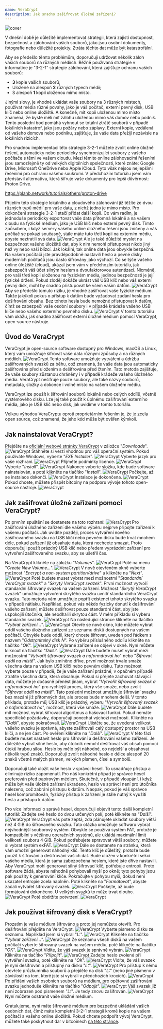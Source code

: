 ```yaml
---
name: VeraCrypt
description: Jak snadno zašifrovat úložné zařízení?
---
```

![cover](assets/cover.webp)

V dnešní době je důležité implementovat strategii, která zajistí dostupnost, bezpečnost a zálohování vašich souborů, jako jsou osobní dokumenty, fotografie nebo důležité projekty. Ztráta těchto dat může být katastrofální.

Aby se předešlo těmto problémům, doporučuji udržovat několik záloh vašich souborů na různých médiích. Běžně používaná strategie v informatice je "3-2-1" strategie zálohování, která zajišťuje ochranu vašich souborů:
- **3** kopie vašich souborů;
- Uložené na alespoň **2** různých typech médií;
- S alespoň **1** kopií uloženou mimo místo.

Jinými slovy, je vhodné ukládat vaše soubory na 3 různých místech, používat média různé povahy, jako je váš počítač, externí pevný disk, USB klíč nebo online úložiště. A konečně, mít kopii uloženou mimo místo znamená, že byste měli mít zálohu uloženou mimo váš domov nebo podnik. Tento poslední bod pomáhá vyhnout se totální ztrátě souborů v případě lokálních katastrof, jako jsou požáry nebo záplavy. Externí kopie, vzdálená od vašeho domova nebo podniku, zajišťuje, že vaše data přežijí nezávisle na lokálních rizicích.

Pro snadnou implementaci této strategie 3-2-1 můžete zvolit online úložné řešení, automaticky nebo periodicky synchronizující soubory z vašeho počítače s těmi ve vašem cloudu. Mezi těmito online zálohovacími řešeními jsou samozřejmě ty od velkých digitálních společností, které znáte: Google Drive, Microsoft OneDrive nebo Apple iCloud. Tyto však nejsou nejlepšími řešeními pro ochranu vašeho soukromí. V předchozím tutoriálu jsem vám představil alternativu, která šifruje vaše dokumenty pro lepší důvěrnost: Proton Drive.

https://planb.network/tutorials/others/proton-drive

Přijetím této strategie lokálního a cloudového zálohování již těžíte ze dvou různých typů médií pro vaše data, z nichž jedno je mimo místo. Pro dokončení strategie 3-2-1 stačí přidat další kopii. Co vám radím, je jednoduše periodicky exportovat vaše data přítomná lokálně a na vašem cloudu na fyzické médium, jako je USB klíč nebo externí pevný disk. Tímto způsobem, i když servery vašeho online úložného řešení jsou zničeny a váš počítač se pokazí současně, stále máte tuto třetí kopii na externím médiu, abyste neztratili svá data.
![VeraCrypt](assets/notext/01.webp)
Ale je také důležité myslet na bezpečnost vašeho úložiště dat, aby k nim nemohl přistupovat nikdo jiný než vy nebo vaši blízcí. Jak lokální, tak online data jsou obvykle bezpečná. Na vašem počítači jste pravděpodobně nastavili heslo a pevné disky moderních počítačů jsou často šifrovány jako výchozí. Co se týče vašeho online úložiště (cloud), ukázal jsem vám v předchozím tutoriálu, jak zabezpečit váš účet silným heslem a dvoufaktorovou autentizací. Nicméně, pro vaši třetí kopii uloženou na fyzickém médiu, jedinou bezpečností je její fyzické držení. Pokud zloděj dokáže ukrást váš USB klíč nebo váš externí pevný disk, mohl by snadno přistupovat ke všem vašim datům.
![VeraCrypt](assets/notext/02.webp)
Aby se předešlo tomuto riziku, je vhodné zašifrovat vaše fyzické médium. Takže jakýkoli pokus o přístup k datům bude vyžadovat zadání hesla pro dešifrování obsahu. Bez tohoto hesla bude nemožné přistupovat k datům, čímž se zabezpečí vaše osobní soubory i v případě krádeže vašeho USB klíče nebo vašeho externího pevného disku.
![VeraCrypt](assets/notext/03.webp)
V tomto tutoriálu vám ukážu, jak snadno zašifrovat externí úložné médium pomocí VeraCrypt, open-source nástroje.
## Úvod do VeraCrypt

VeraCrypt je open-source software dostupný pro Windows, macOS a Linux, který vám umožňuje šifrovat vaše data různými způsoby a na různých médiích.
![VeraCrypt](assets/notext/04.webp)
Tento software umožňuje vytváření a údržbu zašifrovaných svazků za běhu, což znamená, že vaše data jsou automaticky zašifrována před uložením a dešifrována před čtením. Tato metoda zajišťuje, že vaše soubory zůstanou chráněny i v případě krádeže vašeho úložného média. VeraCrypt nešifruje pouze soubory, ale také názvy souborů, metadata, složky a dokonce i volné místo na vašem úložném médiu.

VeraCrypt lze použít k šifrování souborů lokálně nebo celých oddílů, včetně systémového disku. Lze jej také použít k úplnému zašifrování externího média, jako je USB klíč nebo disk, jak uvidíme v tomto tutoriálu.

Velkou výhodou VeraCryptu oproti proprietárním řešením je, že je zcela open source, což znamená, že jeho kód může být ověřen kýmkoli.

## Jak nainstalovat VeraCrypt?

Přejděte na [oficiální webové stránky VeraCrypt](https://www.veracrypt.fr/en/Downloads.html) v záložce "*Downloads*".
![VeraCrypt](assets/notext/05.webp)
Stáhněte si verzi vhodnou pro váš operační systém. Pokud používáte Windows, vyberte "*EXE Installer*".
![VeraCrypt](assets/notext/06.webp)
Vyberte jazyk pro vaše rozhraní.
![VeraCrypt](assets/notext/07.webp)
Přijměte podmínky licence.
![VeraCrypt](assets/notext/08.webp)
Vyberte "*Install*".
![VeraCrypt](assets/notext/09.webp)
Nakonec vyberte složku, kde bude software nainstalován, a poté klikněte na tlačítko "*Install*".
![VeraCrypt](assets/notext/10.webp)
Počkejte, až se instalace dokončí.
![VeraCrypt](assets/notext/11.webp)
Instalace je dokončena.
![VeraCrypt](assets/notext/12.webp)
Pokud chcete, můžete přispět bitcoiny na podporu vývoje tohoto open-source nástroje.
![VeraCrypt](assets/notext/13.webp)
## Jak zašifrovat úložné zařízení pomocí VeraCrypt?

Po prvním spuštění se dostanete na toto rozhraní:
![VeraCrypt](assets/notext/14.webp)
Pro zašifrování úložného zařízení dle vašeho výběru nejprve připojte zařízení k vašemu počítači. Jak uvidíte později, proces vytváření nového zašifrovaného svazku na USB klíči nebo pevném disku bude trvat mnohem déle, pokud zařízení již obsahuje data, která nechcete smazat. Proto doporučuji použít prázdný USB klíč nebo předem vyprázdnit zařízení pro vytvoření zašifrovaného svazku, aby se ušetřil čas.

Na VeraCrypt klikněte na záložku "*Volumes*".
![VeraCrypt](assets/notext/15.webp)
Poté na menu "*Create New Volume...*".
![VeraCrypt](assets/notext/16.webp)
V nově otevřeném okně vyberte možnost "*Encrypt a non-system partition/drive*" a klikněte na "*Next*".
![VeraCrypt](assets/notext/17.webp)
Poté budete muset vybrat mezi možnostmi "*Standardní VeraCrypt svazek*" a "*Skrytý VeraCrypt svazek*". První možnost vytvoří standardní šifrovaný svazek na vašem zařízení. Možnost "*Skrytý VeraCrypt svazek*" umožňuje vytvoření skrytého svazku uvnitř standardního VeraCrypt svazku. Tato metoda vám umožňuje popřít existenci tohoto skrytého svazku v případě nátlaku. Například, pokud vás někdo fyzicky donutí k dešifrování vašeho zařízení, můžete dešifrovat pouze standardní část, aby jste uspokojili útočníka, ale neodhalili skrytou část. V mém příkladu si vyberu standardní svazek. ![VeraCrypt](assets/notext/18.webp)
Na následující stránce klikněte na tlačítko "*Vybrat zařízení...*".
![VeraCrypt](assets/notext/19.webp)
Otevře se nové okno, kde můžete vybrat oddíl vašeho úložného zařízení ze seznamu disků dostupných na vašem počítači. Obvykle bude oddíl, který chcete šifrovat, uveden pod řádkem s názvem "*Odstranitelný disk N*". Po výběru příslušného oddílu klikněte na tlačítko "*OK*".
![VeraCrypt](assets/notext/20.webp)
Vybrané zařízení se objeví v okně. Nyní můžete kliknout na tlačítko "*Další*". ![VeraCrypt](assets/notext/21.webp)
Dále budete muset vybrat mezi možnostmi "*Vytvořit šifrovaný svazek a naformátovat ho*" nebo "*Šifrovat oddíl na místě*". Jak bylo zmíněno dříve, první možnost trvale smaže všechna data na vašem USB klíči nebo pevném disku. Tuto možnost vyberte pouze v případě, že je vaše zařízení prázdné; v opačném případě ztratíte všechna data, která obsahuje. Pokud si přejete zachovat stávající data, můžete je dočasně přenést jinam, vybrat "*Vytvořit šifrovaný svazek a naformátovat ho*" pro rychlejší proces, který vše smaže, nebo zvolit "*Šifrovat oddíl na místě*". Tato poslední možnost umožňuje šifrování svazku bez mazání již přítomných dat, ale proces bude mnohem delší. V tomto příkladu, protože můj USB klíč je prázdný, vyberu "*Vytvořit šifrovaný svazek a naformátovat ho*", možnost, která vše smaže.
![VeraCrypt](assets/notext/22.webp)
Dále budete mít možnost vybrat šifrovací algoritmus a hašovací funkci. Pokud nemáte specifické požadavky, doporučuji ponechat výchozí možnosti. Klikněte na "*Další*", abyste pokračovali.
![VeraCrypt](assets/notext/23.webp)
Ujistěte se, že uvedená velikost vašeho svazku je správná, abyste zašifrovali celý dostupný prostor na USB klíči, a ne jen část. Po ověření klikněte na "*Další*".
![VeraCrypt](assets/notext/24.webp)
V této fázi budete muset nastavit heslo pro šifrování a dešifrování vašeho zařízení. Je důležité vybrat silné heslo, aby útočník nemohl dešifrovat váš obsah pomocí útoků hrubou silou. Heslo by mělo být náhodné, co nejdelší a obsahovat několik typů znaků. Doporučuji zvolit náhodné heslo o délce alespoň 20 znaků včetně malých písmen, velkých písmen, čísel a symbolů.

Doporučuji také uložit vaše heslo v správci hesel. To usnadňuje přístup a eliminuje riziko zapomenutí. Pro náš konkrétní případ je správce hesel preferován před papírovým médiem. Skutečně, v případě vloupání, i když může být vaše úložné zařízení ukradeno, heslo ve správci není pro útočníka nalezeno, což zabrání přístupu k datům. Naopak, pokud je váš správce hesel kompromitován, fyzický přístup k zařízení je stále nutný k využití hesla a přístupu k datům.

Pro více informací o správě hesel, doporučuji objevit tento další kompletní tutoriál:
Zadejte své heslo do dvou určených polí, poté klikněte na "*Další*". ![VeraCrypt](assets/notext/25.webp)
VeraCrypt vás poté zeptá, zda plánujete ukládat soubory větší než 4 GiB do šifrovaného svazku. Tato otázka umožňuje softwaru vybrat nejvhodnější souborový systém. Obvykle se používá systém FAT, protože je kompatibilní s většinou operačních systémů, ale ukládá maximální limit velikosti souboru 4 GiB. Pokud potřebujete spravovat větší soubory, můžete si vybrat systém exFAT.
![VeraCrypt](assets/notext/26.webp)
Dále se dostanete na stránku, která vám umožní generovat náhodný klíč. Tento klíč je důležitý, protože bude použit k šifrování a dešifrování vašich dat. Bude uložen v konkrétní sekci vašeho média, která je sama zabezpečena heslem, které jste dříve nastavili. Aby VeraCrypt mohl generovat silný šifrovací klíč, potřebuje entropii. Proto software žádá, abyste náhodně pohybovali myší po okně; tyto pohyby jsou pak použity k generování klíče. Pokračujte v pohybu myši, dokud není ukazatel entropie zcela naplněn. Poté klikněte na "*Formátovat*", abyste začali vytvářet šifrovaný svazek.
![VeraCrypt](assets/notext/27.webp)
Počkejte, až bude formátování dokončeno. U velkých svazků to může trvat dlouho.
![VeraCrypt](assets/notext/28.webp)
Poté obdržíte potvrzení.
![VeraCrypt](assets/notext/29.webp)
## Jak používat šifrovaný disk s VeraCrypt?

Prozatím je vaše médium šifrováno a proto jej nemůžete otevřít. Pro dešifrování přejděte na VeraCrypt.
![VeraCrypt](assets/notext/30.webp)
Vyberte písmeno disku ze seznamu. Například jsem si vybral "*L:*".
![VeraCrypt](assets/notext/31.webp)
Klikněte na tlačítko "*Vybrat zařízení...*".
![VeraCrypt](assets/notext/32.webp)
Ze seznamu všech disků na vašem počítači vyberte šifrovaný svazek na vašem médiu, poté klikněte na tlačítko "*OK*".
![VeraCrypt](assets/notext/33.webp)
Vidíte, že váš svazek je správně vybrán.
![VeraCrypt](assets/notext/34.webp)
Klikněte na tlačítko "*Připojit*".
![VeraCrypt](assets/notext/35.webp)
Zadejte heslo zvolené při vytváření svazku, poté klikněte na "*OK*".
![VeraCrypt](assets/notext/36.webp)
Vidíte, že váš svazek je nyní dešifrován a přístupný na disku "*L:*".
![VeraCrypt](assets/notext/37.webp)
Pro přístup k němu otevřete průzkumníka souborů a přejděte na disk "*L:*" (nebo jiné písmeno v závislosti na tom, které jste si vybrali v předchozích krocích). ![VeraCrypt](assets/notext/38.webp)
Po přidání vašich osobních souborů na médium, pro opětovné zašifrování svazku jednoduše klikněte na tlačítko "*Odpojit*".
![VeraCrypt](assets/notext/39.webp)
Váš svazek již není zobrazen pod písmenem "*L:*". Je tedy znovu zašifrován.
![VeraCrypt](assets/notext/40.webp)
Nyní můžete odstranit vaše úložné médium.

Gratulujeme, nyní máte šifrované médium pro bezpečné ukládání vašich osobních dat, čímž máte kompletní 3-2-1 strategii kromě kopie na vašem počítači a vašeho online úložiště.
Pokud chcete podpořit vývoj VeraCrypt, můžete také poskytnout dar v bitcoinech [na této stránce](https://www.veracrypt.fr/en/Donation.html).